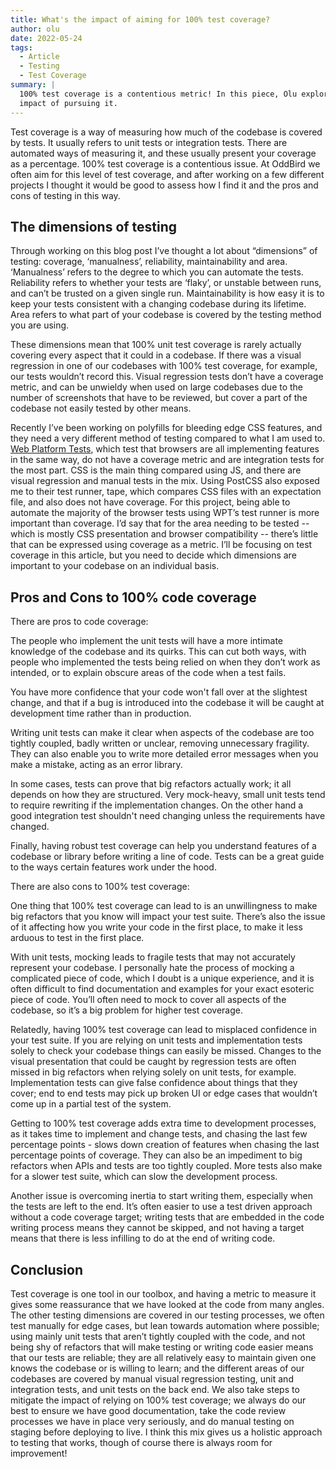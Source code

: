 ```yaml
---
title: What's the impact of aiming for 100% test coverage?
author: olu
date: 2022-05-24
tags:
  - Article
  - Testing
  - Test Coverage
summary: |
  100% test coverage is a contentious metric! In this piece, Olu explores the
  impact of pursuing it.
---
```


Test coverage is a way of measuring how much of the codebase is covered by
tests. It usually refers to unit tests or integration tests. There are automated
ways of measuring it, and these usually present your coverage as a percentage.
100% test coverage is a contentious issue. At OddBird we often aim for this
level of test coverage, and after working on a few different projects I thought
it would be good to assess how I find it and the pros and cons of testing in
this way.

## **The dimensions of testing**

Through working on this blog post I’ve thought a lot about “dimensions” of
testing: coverage, ‘manualness’, reliability, maintainability and area.
‘Manualness’ refers to the degree to which you can automate the tests.
Reliability refers to whether your tests are ‘flaky’, or unstable between runs,
and can’t be trusted on a given single run. Maintainability is how easy it is to
keep your tests consistent with a changing codebase during its lifetime. Area
refers to what part of your codebase is covered by the testing method you are
using.

These dimensions mean that 100% unit test coverage is rarely actually covering
every aspect that it could in a codebase. If there was a visual regression in
one of our codebases with 100% test coverage, for example, our tests wouldn’t
record this. Visual regression tests don’t have a coverage metric, and can be
unwieldy when used on large codebases due to the number of screenshots that have
to be reviewed, but cover a part of the codebase not easily tested by other
means.

Recently I’ve been working on polyfills for bleeding edge CSS features, and they
need a very different method of testing compared to what I am used to. [Web
Platform Tests], which test that browsers are all implementing features in the
same way, do not have a coverage metric and are integration tests for the most
part. CSS is the main thing compared using JS, and there are visual regression
and manual tests in the mix. Using PostCSS also exposed me to their test runner,
tape, which compares CSS files with an expectation file, and also does not have
coverage. For this project, being able to automate the majority of the browser
tests using WPT’s test runner is more important than coverage. I’d say that for
the area needing to be tested -- which is mostly CSS presentation and browser
compatibility -- there’s little that can be expressed using coverage as a
metric. I’ll be focusing on test coverage in this article, but you need to
decide which dimensions are important to your codebase on an individual basis.

[Web Platform Tests]: https://web-platform-tests.org/

## **Pros and Cons to 100% code coverage**

There are pros to code coverage:

The people who implement the unit tests will have a more intimate knowledge of
the codebase and its quirks. This can cut both ways, with people who implemented
the tests being relied on when they don’t work as intended, or to explain
obscure areas of the code when a test fails.

You have more confidence that your code won't fall over at the slightest change,
and that if a bug is introduced into the codebase it will be caught at
development time rather than in production.

Writing unit tests can make it clear when aspects of the codebase are too
tightly coupled, badly written or unclear, removing unnecessary fragility. They
can also enable you to write more detailed error messages when you make a
mistake, acting as an error library.

In some cases, tests can prove that big refactors actually work; it all depends
on how they are structured. Very mock-heavy, small unit tests tend to require
rewriting if the implementation changes. On the other hand a good integration
test shouldn't need changing unless the requirements have changed.

Finally, having robust test coverage can help you understand features of a
codebase or library before writing a line of code. Tests can be a great guide to
the ways certain features work under the hood.

There are also cons to 100% test coverage:

One thing that 100% test coverage can lead to is an unwillingness to make big
refactors that you know will impact your test suite. There’s also the issue of
it affecting how you write your code in the first place, to make it less arduous
to test in the first place.

With unit tests, mocking leads to fragile tests that may not accurately
represent your codebase. I personally hate the process of mocking a complicated
piece of code, which I doubt is a unique experience, and it is often difficult
to find documentation and examples for your exact esoteric piece of code. You’ll
often need to mock to cover all aspects of the codebase, so it’s a big problem
for higher test coverage.

Relatedly, having 100% test coverage can lead to misplaced confidence in your
test suite. If you are relying on unit tests and implementation tests solely to
check your codebase things can easily be missed. Changes to the visual
presentation that could be caught by regression tests are often missed in big
refactors when relying solely on unit tests, for example. Implementation tests
can give false confidence about things that they cover; end to end tests may
pick up broken UI or edge cases that wouldn’t come up in a partial test of the
system.

Getting to 100% test coverage adds extra time to development processes, as it
takes time to implement and change tests, and chasing the last few percentage
points - slows down creation of features when chasing the last percentage points
of coverage. They can also be an impediment to big refactors when APIs and tests
are too tightly coupled. More tests also make for a slower test suite, which can
slow the development process.

Another issue is overcoming inertia to start writing them, especially when the
tests are left to the end. It’s often easier to use a test driven approach
without a code coverage target; writing tests that are embedded in the code
writing process means they cannot be skipped, and not having a target means that
there is less infilling to do at the end of writing code.

## Conclusion

Test coverage is one tool in our toolbox, and having a metric to measure it
gives some reassurance that we have looked at the code from many angles. The
other testing dimensions are covered in our testing processes, we often test
manually for edge cases, but lean towards automation where possible; using
mainly unit tests that aren’t tightly coupled with the code, and not being shy
of refactors that will make testing or writing code easier means that our tests
are reliable; they are all relatively easy to maintain given one knows the
codebase or is willing to learn; and the different areas of our codebases are
covered by manual visual regression testing, unit and integration tests, and
unit tests on the back end. We also take steps to mitigate the impact of relying
on 100% test coverage; we always do our best to ensure we have good
documentation, take the code review processes we have in place very seriously,
and do manual testing on staging before deploying to live. I think this mix
gives us a holistic approach to testing that works, though of course there is
always room for improvement!
